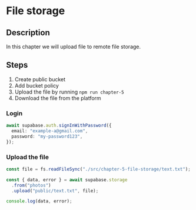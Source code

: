 # File storage

## Description

In this chapter we will upload file to remote file storage.

## Steps

1. Create public bucket
2. Add bucket policy
3. Upload the file by running `npm run chapter-5`
4. Download the file from the platform

### Login

```typescript
await supabase.auth.signInWithPassword({
  email: "example-a@gmail.com",
  password: "my-password123",
});
```

### Upload the file

```typescript
const file = fs.readFileSync("./src/chapter-5-file-storage/text.txt");

const { data, error } = await supabase.storage
  .from("photos")
  .upload("public/text.txt", file);

console.log(data, error);
```
